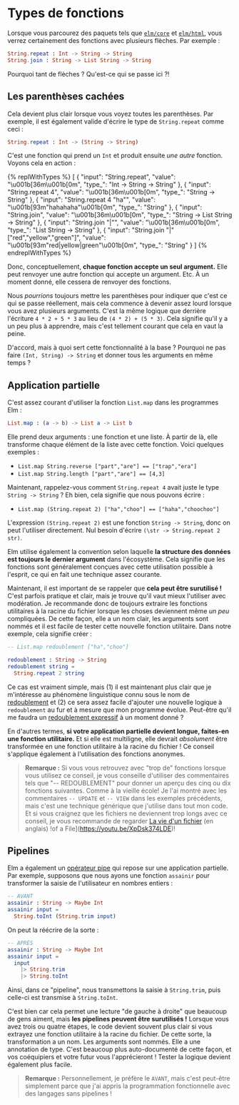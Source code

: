 # Types de fonctions

Lorsque vous parcourez des paquets tels que [`elm/core`][core] et [`elm/html`][html], vous verrez certainement des fonctions avec plusieurs flèches. Par exemple :

```elm
String.repeat : Int -> String -> String
String.join : String -> List String -> String
```

Pourquoi tant de flèches ? Qu'est-ce qui se passe ici ?!

[core]: https://package.elm-lang.org/packages/elm/core/latest/
[html]: https://package.elm-lang.org/packages/elm/html/latest/


## Les parenthèses cachées

Cela devient plus clair lorsque vous voyez toutes les parenthèses. Par exemple, il est également valide d'écrire le type de `String.repeat` comme ceci :

```elm
String.repeat : Int -> (String -> String)
```

C'est une fonction qui prend un `Int` et produit ensuite _une autre_ fonction. Voyons cela en action :

{% replWithTypes %}
[
	{
		"input": "String.repeat",
		"value": "\u001b[36m<function>\u001b[0m",
		"type_": "Int -> String -> String"
	},
	{
		"input": "String.repeat 4",
		"value": "\u001b[36m<function>\u001b[0m",
		"type_": "String -> String"
	},
	{
		"input": "String.repeat 4 \"ha\"",
		"value": "\u001b[93m\"hahahaha\"\u001b[0m",
		"type_": "String"
	},
	{
		"input": "String.join",
		"value": "\u001b[36m<function>\u001b[0m",
		"type_": "String -> List String -> String"
	},
	{
		"input": "String.join \"|\"",
		"value": "\u001b[36m<function>\u001b[0m",
		"type_": "List String -> String"
	},
	{
		"input": "String.join \"|\" [\"red\",\"yellow\",\"green\"]",
		"value": "\u001b[93m\"red|yellow|green\"\u001b[0m",
		"type_": "String"
	}
]
{% endreplWithTypes %}

Donc, conceptuellement, **chaque fonction accepte un seul argument.** Elle peut renvoyer une autre fonction qui accepte un argument. Etc. À un moment donné, elle cessera de renvoyer des fonctions.

Nous _pourrions_ toujours mettre les parenthèses pour indiquer que c'est ce qui se passe réellement, mais cela commence à devenir assez lourd lorsque vous avez plusieurs arguments. C'est la même logique que derrière l'écriture `4 * 2 + 5 * 3` au lieu de `(4 * 2) + (5 * 3)`. Cela signifie qu'il y a un peu plus à apprendre, mais c'est tellement courant que cela en vaut la peine.

D'accord, mais à quoi sert cette fonctionnalité à la base ? Pourquoi ne pas faire `(Int, String) -> String` et donner tous les arguments en même temps ?


## Application partielle

C'est assez courant d'utiliser la fonction `List.map` dans les programmes Elm :

```elm
List.map : (a -> b) -> List a -> List b
```

Elle prend deux arguments : une fonction et une liste. À partir de là, elle transforme chaque élément de la liste avec cette fonction. Voici quelques exemples :

- `List.map String.reverse ["part","are"] == ["trap","era"]`
- `List.map String.length ["part","are"] == [4,3]`

Maintenant, rappelez-vous comment `String.repeat 4` avait juste le type `String -> String` ? Eh bien, cela signifie que nous pouvons écrire :

- `List.map (String.repeat 2) ["ha","choo"] == ["haha","choochoo"]`

L'expression `(String.repeat 2)` est une fonction `String -> String`, donc on peut l'utiliser directement. Nul besoin d'écrire `(\str -> String.repeat 2 str)`.

Elm utilise également la convention selon laquelle **la structure des données est toujours le dernier argument** dans l'écosystème. Cela signifie que les fonctions sont généralement conçues avec cette utilisation possible à l'esprit, ce qui en fait une technique assez courante.

Maintenant, il est important de se rappeler que **cela peut être surutilisé !** C'est parfois pratique et clair, mais je trouve qu'il vaut mieux l'utiliser avec modération. Je recommande donc de toujours extraire les fonctions utilitaires à la racine du fichier lorsque les choses deviennent même _un peu_ compliquées. De cette façon, elle a un nom clair, les arguments sont nommés et il est facile de tester cette nouvelle fonction utilitaire. Dans notre exemple, cela signifie créer :

```elm
-- List.map redoublement ["ha","choo"]

redoublement : String -> String
redoublement string =
  String.repeat 2 string
```

Ce cas est vraiment simple, mais (1) il est maintenant plus clair que je m'intéresse au phénomène linguistique connu sous le nom de [redoublement](https://fr.wikipedia.org/wiki/Redoublement_(linguistique)) et (2) ce sera assez facile d'ajouter une nouvelle logique à `redoublement` au fur et à mesure que mon programme évolue. Peut-être qu'il me faudra un [redoublement expressif](https://fr.wikipedia.org/wiki/Redoublement_(linguistique)#Redoublement_expressif) à un moment donné ?

En d'autres termes, **si votre application partielle devient longue, faites-en une fonction utilitaire.** Et si elle est multiligne, elle devrait _absolument_ être transformée en une fonction utilitaire à la racine du fichier ! Ce conseil s'applique également à l'utilisation des fonctions anonymes.

> **Remarque :** Si vous vous retrouvez avec "trop de" fonctions lorsque vous utilisez ce conseil, je vous conseille d'utiliser des commentaires tels que "-- REDOUBLEMENT" pour donner un aperçu des cinq ou dix fonctions suivantes. Comme à la vieille école! Je l'ai montré avec les commentaires `-- UPDATE` et `-- VIEW` dans les exemples précédents, mais c'est une technique générique que j'utilise dans tout mon code. Et si vous craignez que les fichiers ne deviennent trop longs avec ce conseil, je vous recommande de regarder [La vie d'un fichier](https://youtu.be/XpDsk374LDE) (en anglais) !of a File](https://youtu.be/XpDsk374LDE)!


## Pipelines

Elm a également un [opérateur pipe][pipe] qui repose sur une application partielle. Par exemple, supposons que nous ayons une fonction `assainir` pour transformer la saisie de l'utilisateur en nombres entiers :

```elm
-- AVANT
assainir : String -> Maybe Int
assainir input =
  String.toInt (String.trim input)
```

On peut la réécrire de la sorte :

```elm
-- APRÈS
assainir : String -> Maybe Int
assainir input =
  input
    |> String.trim
    |> String.toInt
```

Ainsi, dans ce "pipeline", nous transmettons la saisie à `String.trim`, puis celle-ci est transmise à `String.toInt`.

C'est bien car cela permet une lecture "de gauche à droite" que beaucoup de gens aiment, mais **les pipelines peuvent être surutilisés !** Lorsque vous avez trois ou quatre étapes, le code devient souvent plus clair si vous extrayez une fonction utilitaire à la racine du fichier. De cette sorte, la transformation a un nom. Les arguments sont nommés. Elle a une annotation de type. C'est beaucoup plus auto-documenté de cette façon, et vos coéquipiers et votre futur vous l'apprécieront ! Tester la logique devient également plus facile.

> **Remarque :** Personnellement, je préfère le `AVANT`, mais c'est peut-être simplement parce que j'ai appris la programmation fonctionnelle avec des langages sans pipelines !

[pipe]: https://package.elm-lang.org/packages/elm/core/latest/Basics#|&gt;

